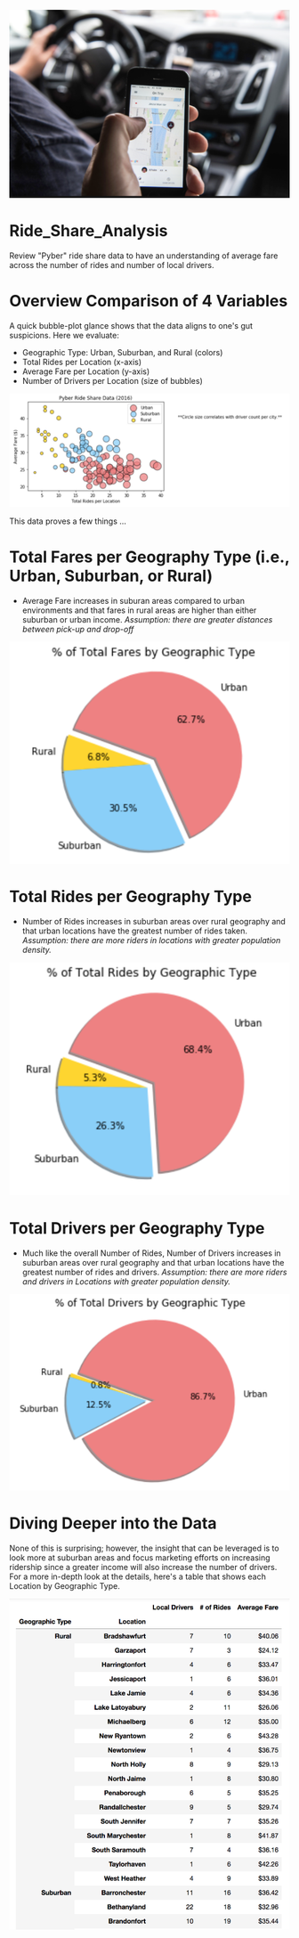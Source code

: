 ![Time to catch a ride ....](/002_Catch_a_Ride.png)  


# Ride_Share_Analysis
Review "Pyber" ride share data to have an understanding of average fare across the number of rides and number of local drivers.


# Overview Comparison of 4 Variables
A quick bubble-plot glance shows that the data aligns to one's gut suspicions. Here we evaluate:
* Geographic Type: Urban, Suburban, and Rural (colors)
* Total Rides per Location (x-axis)
* Average Fare  per Location (y-axis)
* Number of Drivers per Location (size of bubbles)

![Visualization of Pyber Ride Data](/01_Overview_Bubble_Plot.png)  


This data proves a few things ...

# Total Fares per Geography Type (i.e., Urban, Suburban, or Rural)
* Average Fare increases in suburan areas compared to urban environments and that fares in rural areas are higher than either suburban or urban income. *Assumption: there are greater distances between pick-up and drop-off*

![Percentage of Total Fares by Geography Type](/02_Total_Fares_by_GeoType.png)  


# Total Rides per Geography Type
* Number of Rides increases in suburban areas over rural geography and that urban locations have the greatest number of rides taken. *Assumption: there are more riders in locations with greater population density.*

![Percentage of Total Rides by Geography Type](/03_Total_Rides_by_GeoType.png)  


# Total Drivers per Geography Type
* Much like the overall Number of Rides, Number of Drivers increases in suburban areas over rural geography and that urban locations have the greatest number of rides and drivers. *Assumption: there are more riders and drivers in Locations with greater population density.*

![Percentage of Total Drivers by Geography Type](/04_Total_Drivers_by_GeoType.png)  


# Diving Deeper into the Data
None of this is surprising; however, the insight that can be leveraged is to look more at suburban areas and focus marketing efforts on increasing ridership since a greater income will also increase the number of drivers. For a more in-depth look at the details, here's a table that shows each Location by Geographic Type.

![Deep Dive Table by Geography Type and Location (i.e., City)](/05_Table_Analysis_by_GeoType_Location.png)  

